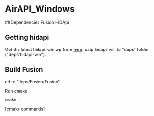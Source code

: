 # AirAPI_Windows

##Dependencies
Fusion
HIDApi

## Getting hidapi
Get the latest hidapi-win.zip from [here](https://github.com/libusb/hidapi/releases).
uzip hidapi-win to "deps" folder ("deps/hidapi-win").

## Build Fusion
cd to "deps/Fusion/Fusion"

Run cmake
```
cmake .
```

[cmake commands]
